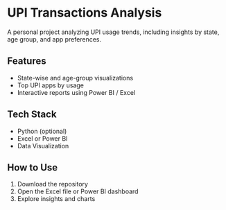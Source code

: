 # UPI Transactions Analysis

A personal project analyzing UPI usage trends, including insights by state, age group, and app preferences.

## Features
- State-wise and age-group visualizations
- Top UPI apps by usage
- Interactive reports using Power BI / Excel

## Tech Stack
- Python (optional)
- Excel or Power BI
- Data Visualization

## How to Use
1. Download the repository
2. Open the Excel file or Power BI dashboard
3. Explore insights and charts


